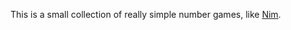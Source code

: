 This is a small collection of really simple number games, like [Nim](https://en.wikipedia.org/wiki/Nim).
